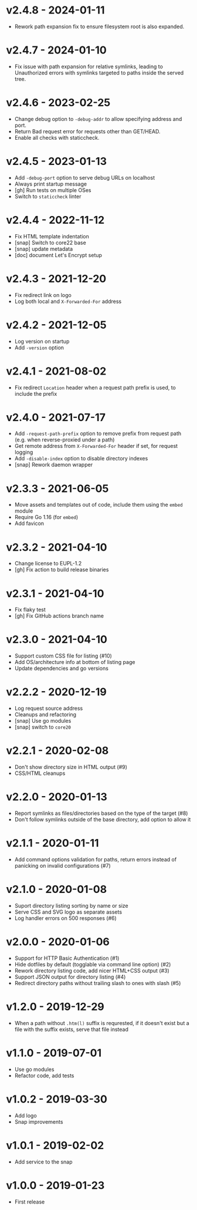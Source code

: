 v2.4.8 - 2024-01-11
===================

* Rework path expansion fix to ensure filesystem root is also expanded.


v2.4.7 - 2024-01-10
===================

* Fix issue with path expansion for relative symlinks, leading to Unauthorized
  errors with symlinks targeted to paths inside the served tree.


v2.4.6 - 2023-02-25
===================

* Change debug option to ``-debug-addr`` to allow specifying address and port.
* Return Bad request error for requests other than GET/HEAD.
* Enable all checks with staticcheck.


v2.4.5 - 2023-01-13
===================

* Add `-debug-port` option to serve debug URLs on localhost
* Always print startup message
* [gh] Run tests on multiple OSes
* Switch to `staticcheck` linter


v2.4.4 - 2022-11-12
===================

* Fix HTML template indentation
* [snap] Switch to core22 base
* [snap] update metadata
* [doc] document Let's Encrypt setup


v2.4.3 - 2021-12-20
===================

* Fix redirect link on logo
* Log both local and `X-Forwarded-For` address


v2.4.2 - 2021-12-05
===================

* Log version on startup
* Add `-version` option


v2.4.1 - 2021-08-02
===================

* Fix redirect `Location` header when a request path prefix is used, to include
  the prefix


v2.4.0 - 2021-07-17
===================

* Add `-request-path-prefix` option to remove prefix from request path
  (e.g. when reverse-proxied under a path)
* Get remote address from `X-Forwarded-For` header if set, for request logging
* Add `-disable-index` option to disable directory indexes
* [snap] Rework daemon wrapper


v2.3.3 - 2021-06-05
===================

* Move assets and templates out of code, include them using the `embed` module
* Require Go 1.16 (for `embed`)
* Add favicon


v2.3.2 - 2021-04-10
===================

* Change license to EUPL-1.2
* [gh] Fix action to build release binaries


v2.3.1 - 2021-04-10
===================

* Fix flaky test
* [gh] Fix GitHub actions branch name


v2.3.0 - 2021-04-10
===================

* Support custom CSS file for listing (#10)
* Add OS/architecture info at bottom of listing page
* Update dependencies and go versions


v2.2.2 - 2020-12-19
===================

* Log request source address
* Cleanups and refactoring
* [snap] Use go modules
* [snap] switch to `core20`


v2.2.1 - 2020-02-08
===================

* Don't show directory size in HTML output (#9)
* CSS/HTML cleanups


v2.2.0 - 2020-01-13
===================

* Report symlinks as files/directories based on the type of the target (#8)
* Don't follow symlinks outside of the base directory, add option to allow it


v2.1.1 - 2020-01-11
===================

* Add command options validation for paths, return errors instead of panicking
  on invalid configurations (#7)


v2.1.0 - 2020-01-08
===================

* Suport directory listing sorting by name or size
* Serve CSS and SVG logo as separate assets
* Log handler errors on 500 responses (#6)


v2.0.0 - 2020-01-06
===================

* Support for HTTP Basic Authentication (#1)
* Hide dotfiles by default (togglable via command line option) (#2)
* Rework directory listing code, add nicer HTML+CSS output (#3)
* Support JSON output for directory listing (#4)
* Redirect directory paths without trailing slash to ones with slash (#5)


v1.2.0 - 2019-12-29
===================

* When a path without `.htm(l)` suffix is requrested, if it doesn't exist but a
  file with the suffix exists, serve that file instead


v1.1.0 - 2019-07-01
===================

* Use go modules
* Refactor code, add tests


v1.0.2 - 2019-03-30
===================

* Add logo
* Snap improvements


v1.0.1 - 2019-02-02
===================

* Add service to the snap


v1.0.0 - 2019-01-23
===================

* First release
